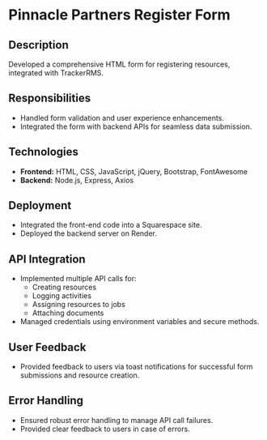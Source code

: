 # Pinnacle Partners Register Form

## Description
Developed a comprehensive HTML form for registering resources, integrated with TrackerRMS.

## Responsibilities
- Handled form validation and user experience enhancements.
- Integrated the form with backend APIs for seamless data submission.

## Technologies
- **Frontend:** HTML, CSS, JavaScript, jQuery, Bootstrap, FontAwesome
- **Backend:** Node.js, Express, Axios

## Deployment
- Integrated the front-end code into a Squarespace site.
- Deployed the backend server on Render.

## API Integration
- Implemented multiple API calls for:
  - Creating resources
  - Logging activities
  - Assigning resources to jobs
  - Attaching documents
- Managed credentials using environment variables and secure methods.

## User Feedback
- Provided feedback to users via toast notifications for successful form submissions and resource creation.

## Error Handling
- Ensured robust error handling to manage API call failures.
- Provided clear feedback to users in case of errors.



